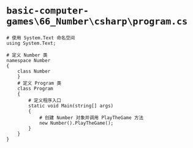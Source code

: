 # `basic-computer-games\66_Number\csharp\program.cs`

```
# 使用 System.Text 命名空间
using System.Text;

# 定义 Number 类
namespace Number
{
    class Number
    }
    # 定义 Program 类
    class Program
    {
        # 定义程序入口
        static void Main(string[] args)
        {
            # 创建 Number 对象并调用 PlayTheGame 方法
            new Number().PlayTheGame();
        }
    }
}
```